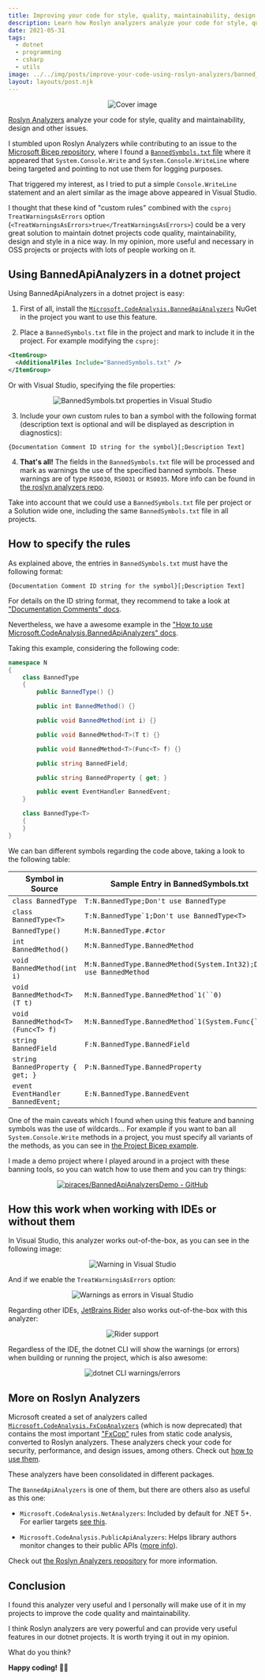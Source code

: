 ```yaml
---
title: Improving your code for style, quality, maintainability, design... with Roslyn Analyzers
description: Learn how Roslyn analyzers analyze your code for style, quality and maintainability, design and other issues.
date: 2021-05-31
tags:
  - dotnet
  - programming
  - csharp
  - utils
image: ../../img/posts/improve-your-code-using-roslyn-analyzers/banned_symbols_overview.png
layout: layouts/post.njk
---
```


<div align="center">

![Cover image](../../img/posts/improve-your-code-using-roslyn-analyzers/banned_symbols_overview.png)
</div>

[Roslyn Analyzers](https://github.com/dotnet/roslyn-analyzers) analyze your code for style, quality and maintainability, design and other issues.

I stumbled upon Roslyn Analyzers while contributing to an issue to the [Microsoft Bicep repository](https://github.com/Azure/bicep), where I found a [`BannedSymbols.txt` file](https://github.com/Azure/bicep/blob/main/src/BannedSymbols.txt) where it appeared that `System.Console.Write` and `System.Console.WriteLine` where being targeted and pointing to not use them for logging purposes.

That triggered my interest, as I tried to put a simple `Console.WriteLine` statement and an alert similar as the image above appeared in Visual Studio.

I thought that these kind of "custom rules" combined with the `csproj` `TreatWarningsAsErrors` option (`<TreatWarningsAsErrors>true</TreatWarningsAsErrors>`) could be a very great solution to maintain dotnet projects code quality, maintainability, design and style in a nice way. In my opinion, more useful and necessary in OSS projects or projects with lots of people working on it.

## Using BannedApiAnalyzers in a dotnet project

Using BannedApiAnalyzers in a dotnet project is easy:

1. First of all, install the [`Microsoft.CodeAnalysis.BannedApiAnalyzers`](https://www.nuget.org/packages/Microsoft.CodeAnalysis.BannedApiAnalyzers) NuGet in the project you want to use this feature.

2. Place a `BannedSymbols.txt` file in the project and mark to include it in the project. For example modifying the `csproj`:

```xml
<ItemGroup>
  <AdditionalFiles Include="BannedSymbols.txt" />
</ItemGroup>
```

Or with Visual Studio, specifying the file properties:
<div align="center">

![BannedSymbols.txt properties in Visual Studio](../../img/posts/improve-your-code-using-roslyn-analyzers/banned_symbols_properties.png)
</div>


3. Include your own custom rules to ban a symbol with the following format (description text is optional and will be displayed as description in diagnostics):

```
{Documentation Comment ID string for the symbol}[;Description Text]
```

4. **That's all!** The fields in the `BannedSymbols.txt` file will be processed and mark as warnings the use of the specified banned symbols. These warnings are of type `RS0030`, `RS0031` or `RS0035`. More info can be found in [the roslyn analyzers repo](https://github.com/dotnet/roslyn-analyzers/blob/main/src/Microsoft.CodeAnalysis.BannedApiAnalyzers/Microsoft.CodeAnalysis.BannedApiAnalyzers.md).


Take into account that we could use a `BannedSymbols.txt` file per project or a Solution wide one, including the same `BannedSymbols.txt` file in all projects.

## How to specify the rules

As explained above, the entries in `BannedSymbols.txt` must have the following format:
```
{Documentation Comment ID string for the symbol}[;Description Text]
```
For details on the ID string format, they recommend to take a look at ["Documentation Comments" docs](https://github.com/dotnet/csharplang/blob/main/spec/documentation-comments.md#id-string-format).

Nevertheless, we have a awesome example in the ["How to use Microsoft.CodeAnalysis.BannedApiAnalyzers" docs](https://github.com/dotnet/roslyn-analyzers/blob/main/src/Microsoft.CodeAnalysis.BannedApiAnalyzers/BannedApiAnalyzers.Help.md).

Taking this example, considering the following code:
```csharp
namespace N
{
    class BannedType
    {
        public BannedType() {}

        public int BannedMethod() {}

        public void BannedMethod(int i) {}

        public void BannedMethod<T>(T t) {}

        public void BannedMethod<T>(Func<T> f) {}

        public string BannedField;

        public string BannedProperty { get; }

        public event EventHandler BannedEvent;
    }

    class BannedType<T>
    {
    }
}
```

We can ban different symbols regarding the code above, taking a look to the following table:


| Symbol in Source                      | Sample Entry in BannedSymbols.txt
| -----------                           | -----------
| `class BannedType`                    | `T:N.BannedType;Don't use BannedType`
| `class BannedType<T>`                 | ``T:N.BannedType`1;Don't use BannedType<T>``
| `BannedType()`                        | `M:N.BannedType.#ctor`
| `int BannedMethod()`                  | `M:N.BannedType.BannedMethod`
| `void BannedMethod(int i)`            | `M:N.BannedType.BannedMethod(System.Int32);Don't use BannedMethod`
| `void BannedMethod<T>(T t)`           | ```M:N.BannedType.BannedMethod`1(``0)```
| `void BannedMethod<T>(Func<T> f)`     | ```M:N.BannedType.BannedMethod`1(System.Func{``0})```
| `string BannedField`                  | `F:N.BannedType.BannedField`
| `string BannedProperty { get; }`      | `P:N.BannedType.BannedProperty`
| `event EventHandler BannedEvent;`     | `E:N.BannedType.BannedEvent`


One of the main caveats which I found when using this feature and banning symbols was the use of wildcards... For example if you want to ban all `System.Console.Write` methods in a project, you must specify all variants of the methods, as you can see in [the Project Bicep example](https://github.com/Azure/bicep/blob/main/src/BannedSymbols.txt).

I made a demo project where I played around in a project with these banning tools, so you can watch how to use them and you can try things:

<div align="center">

[![piraces/BannedApiAnalyzersDemo - GitHub](https://gh-card.dev/repos/piraces/BannedApiAnalyzersDemo.svg)](https://github.com/piraces/BannedApiAnalyzersDemo)
</div>

## How this work when working with IDEs or without them

In Visual Studio, this analyzer works out-of-the-box, as you can see in the following image:

<div align="center">

![Warning in Visual Studio](../../img/posts/improve-your-code-using-roslyn-analyzers/banned_symbols_alert.png)
</div>

And if we enable the `TreatWarningsAsErrors` option:

<div align="center">

![Warnings as errors in Visual Studio](../../img/posts/improve-your-code-using-roslyn-analyzers/banned_symbols_as_errors.png)
</div>

Regarding other IDEs, [JetBrains Rider](https://www.jetbrains.com/rider/) also works out-of-the-box with this analyzer:

<div align="center">

![Rider support](../../img/posts/improve-your-code-using-roslyn-analyzers/banned_symbols_overview_rider.png)
</div>

Regardless of the IDE, the dotnet CLI will show the warnings (or errors) when building or running the project, which is also awesome:

<div align="center">

![dotnet CLI warnings/errors](../../img/posts/improve-your-code-using-roslyn-analyzers/console_error.png)
</div>

## More on Roslyn Analyzers

Microsoft created a set of analyzers called [`Microsoft.CodeAnalysis.FxCopAnalyzers`](https://www.nuget.org/packages/Microsoft.CodeAnalysis.FxCopAnalyzers) (which is now deprecated) that contains the most important ["FxCop"](https://en.wikipedia.org/wiki/FxCop) rules from static code analysis, converted to Roslyn analyzers. These analyzers check your code for security, performance, and design issues, among others. Check out [how to use them](https://docs.microsoft.com/en-us/visualstudio/code-quality/install-net-analyzers?view=vs-2019).

These analyzers have been consolidated in different packages.

The `BannedApiAnalyzers` is one of them, but there are others also as useful as this one:

- `Microsoft.CodeAnalysis.NetAnalyzers`: Included by default for .NET 5+. For earlier targets [see this](https://github.com/dotnet/roslyn-analyzers#microsoftcodeanalysisnetanalyzers).

- `Microsoft.CodeAnalysis.PublicApiAnalyzers`: Helps library authors monitor changes to their public APIs ([more info](https://github.com/dotnet/roslyn-analyzers#microsoftcodeanalysispublicapianalyzers)).

Check out [the Roslyn Analyzers repository](https://github.com/dotnet/roslyn-analyzers) for more information.

## Conclusion

I found this analyzer very useful and I personally will make use of it in my projects to improve the code quality and maintainability.

I think Roslyn analyzers are very powerful and can provide very useful features in our dotnet projects. It is worth trying it out in my opinion.

What do you think?

**Happy coding!** 🎉🎉
